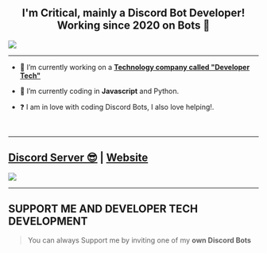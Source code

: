 

## <div align="center">I'm Critical, mainly a Discord Bot Developer! Working since 2020 on Bots 🚀</div>  

![](https://discord.c99.nl/widget/theme-1/832663333529845772.png)  

***

- 🔭 I’m currently working on a [**Technology company called "Developer Tech"**](https://discord.developertech.co.za/)
  

- 🌱 I’m currently coding in **Javascript** and Python.  
  

- ❓  I am in love with coding Discord Bots, I also love helping!.
  
<br/>
  
***

## [Discord Server 😎](https://discord.developertech.co.za/) | [Website](https://developertech.co.za)
<a href="https://discord.developertech.co.za/"><img src="https://discord.com/api/guilds/941362510194417704/widget.png?style=banner2"></a>

***

## SUPPORT ME AND DEVELOPER TECH DEVELOPMENT

> You can always Support me by inviting one of my **own Discord Bots**


